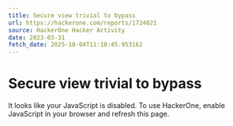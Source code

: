 ```yaml
---
title: Secure view trivial to bypass
url: https://hackerone.com/reports/1724021
source: HackerOne Hacker Activity
date: 2023-03-31
fetch_date: 2025-10-04T11:10:45.953162
---
```


# Secure view trivial to bypass

It looks like your JavaScript is disabled. To use HackerOne, enable JavaScript in your browser and refresh this page.